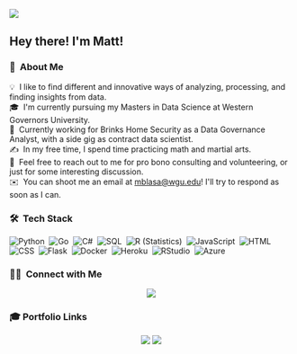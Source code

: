 ![](https://res.cloudinary.com/makotoevo/image/upload/v1616302556/Copy_of_Copy_of_Matthew_Blasa_3_elf932.png)



<h2>Hey there! I'm Matt!</h2>

<!-- ## 👋 &nbsp;Hey there! I'm Matt -->

### :dragon: &nbsp;About Me

💡 &nbsp;I like to find different and innovative ways of analyzing, processing, and finding insights from data. \
🎓 &nbsp;I'm currently pursuing my Masters in Data Science at Western Governors University. \
:office: &nbsp;Currently working for Brinks Home Security as a Data Governance Analyst, with a side gig as contract data scientist. \
✍️ &nbsp;In my free time, I spend time practicing math and martial arts.\
💬 &nbsp;Feel free to reach out to me for pro bono consulting and volunteering, or just for some interesting discussion.\
✉️ &nbsp;You can shoot me an email at mblasa@wgu.edu! I'll try to respond as soon as I can.


### 🛠 &nbsp;Tech Stack

![Python](https://img.shields.io/badge/-Python-05122A?style=flat&logo=python)&nbsp;
![Go](https://img.shields.io/badge/-Go-05122A?style=flat&logo=go)&nbsp;
![C#](https://img.shields.io/badge/-C-05122A?style=flat&logo=c#)&nbsp;
![SQL](https://img.shields.io/badge/-SQL-05122A?style=flat&logo=postgres)&nbsp;
![R (Statistics)](https://img.shields.io/badge/-R-05122A?style=flat&logo=R&logoColor=276DC3)&nbsp;
![JavaScript](https://img.shields.io/badge/-JavaScript-05122A?style=flat&logo=javascript)&nbsp;
![HTML](https://img.shields.io/badge/-HTML-05122A?style=flat&logo=HTML5)&nbsp;
![CSS](https://img.shields.io/badge/-CSS-05122A?style=flat&logo=CSS3&logoColor=1572B6)&nbsp;
![Flask](https://img.shields.io/badge/-Flask-05122A?style=flat&logo=flask)&nbsp;
![Docker](https://img.shields.io/badge/-Docker-05122A?style=flat&logo=docker)&nbsp;
![Heroku](https://img.shields.io/badge/-Heroku-05122A?style=flat&logo=heroku)&nbsp;
![RStudio](https://img.shields.io/badge/-RStudio-05122A?style=flat&logo=rstudio)&nbsp;
![Azure](https://img.shields.io/badge/-Azure-05122A?style=flat&logo=azure)&nbsp;


<!--
<p align="center">
<a href="https://github.com/mattblasa">
  <img height="180em" src="https://github-readme-stats-eight-theta.vercel.app/api?username=mattblasa&show_icons=true&theme=algolia&include_all_commits=true&count_private=true"/>
  <img height="180em" src="https://github-readme-stats-eight-theta.vercel.app/api/top-langs/?username=mattblasa&layout=compact&langs_count=8&theme=algolia"/>
</a>
</p>
-->

### 🤝🏻 &nbsp;Connect with Me

<p align="center">
<!--
<a href="https://www.linkedin.com/in/mblasa/"><img src="https://img.shields.io/badge/-Matthew%20Blasa-0077B5?style=flat&logo=Linkedin&logoColor=white"/></a>
-->
<a href="mailto:mblasa@wgu.edu"><img src="https://img.shields.io/badge/-mblasa@wgu.edu-D14836?style=flat&logo=Gmail&logoColor=white"/></a>
</p>

### 🎓 Portfolio Links
<p align="center">
<a href="https://mattblasa.github.io"><img src="https://img.shields.io/badge/-mattblasa.github.io-3423A6?style=flat&logo=Google-Chrome&logoColor=white"/></a>
<a href="https://public.tableau.com/profile/mblasa#!/"><img src="https://img.shields.io/badge/Matt's-Tableau%20Portfolio-yellow"/></a>
</p>

